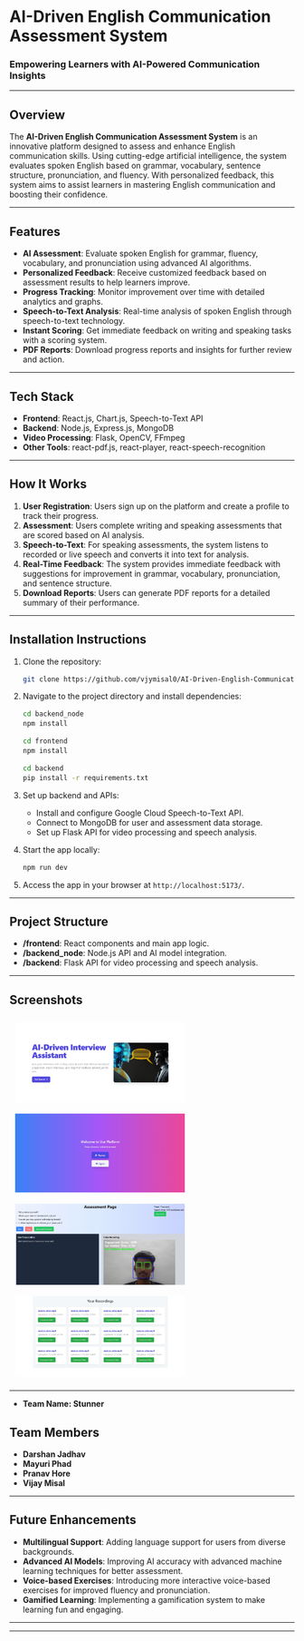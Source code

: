 # **AI-Driven English Communication Assessment System**

### Empowering Learners with AI-Powered Communication Insights

---

## **Overview**

The **AI-Driven English Communication Assessment System** is an innovative platform designed to assess and enhance English communication skills. Using cutting-edge artificial intelligence, the system evaluates spoken English based on grammar, vocabulary, sentence structure, pronunciation, and fluency. With personalized feedback, this system aims to assist learners in mastering English communication and boosting their confidence.

---

## **Features**

- **AI Assessment**: Evaluate spoken English for grammar, fluency, vocabulary, and pronunciation using advanced AI algorithms.  
- **Personalized Feedback**: Receive customized feedback based on assessment results to help learners improve.  
- **Progress Tracking**: Monitor improvement over time with detailed analytics and graphs.  
- **Speech-to-Text Analysis**: Real-time analysis of spoken English through speech-to-text technology.  
- **Instant Scoring**: Get immediate feedback on writing and speaking tasks with a scoring system.  
- **PDF Reports**: Download progress reports and insights for further review and action.

---

## **Tech Stack**

- **Frontend**: React.js, Chart.js, Speech-to-Text API  
- **Backend**: Node.js, Express.js, MongoDB  
- **Video Processing**: Flask, OpenCV, FFmpeg
- **Other Tools**: react-pdf.js, react-player, react-speech-recognition 

---

## **How It Works**

1. **User Registration**: Users sign up on the platform and create a profile to track their progress.  
2. **Assessment**: Users complete writing and speaking assessments that are scored based on AI analysis.  
3. **Speech-to-Text**: For speaking assessments, the system listens to recorded or live speech and converts it into text for analysis.  
4. **Real-Time Feedback**: The system provides immediate feedback with suggestions for improvement in grammar, vocabulary, pronunciation, and sentence structure.  
5. **Download Reports**: Users can generate PDF reports for a detailed summary of their performance.

---

## **Installation Instructions**

1. Clone the repository:  
    ```bash
    git clone https://github.com/vjymisal0/AI-Driven-English-Communication-Assessment-System
    ```

2. Navigate to the project directory and install dependencies:  
    ```bash
    cd backend_node 
    npm install
    ```
    ```bash
    cd frontend
    npm install
    ```
    ```bash
    cd backend
    pip install -r requirements.txt
    ```

3. Set up backend and APIs:  
   - Install and configure Google Cloud Speech-to-Text API.    
   - Connect to MongoDB for user and assessment data storage.
   - Set up Flask API for video processing and speech analysis.


4. Start the app locally:  
    ```bash
    npm run dev
    ```

5. Access the app in your browser at `http://localhost:5173/`.

---

## **Project Structure**

- **/frontend**: React components and main app logic.  
- **/backend_node**: Node.js API and AI model integration.
- **/backend**: Flask API for video processing and speech analysis.  
  

---

## **Screenshots**

<div style="display: flex; flex-wrap: wrap; justify-content: space-between;">

<img src="/screenshots/Home.jpg" alt="Home Page" width="300" style="margin: 10px;"/>
<img src="/screenshots/AuthPage.jpg" alt="Authentication Page" width="300" style="margin: 10px;"/>
<img src="/screenshots/Assessment.jpg" alt="Assessment Page" width="300" style="margin: 10px;"/>
<img src="/screenshots/VideoDash.jpg" alt="Video Dashboard" width="300" style="margin: 10px;"/>

</div>

---

- **Team Name: Stunner**  
## **Team Members**

- **Darshan Jadhav**  
- **Mayuri Phad**  
- **Pranav Hore**
- **Vijay Misal**  


---

## **Future Enhancements**

- **Multilingual Support**: Adding language support for users from diverse backgrounds.  
- **Advanced AI Models**: Improving AI accuracy with advanced machine learning techniques for better assessment.  
- **Voice-based Exercises**: Introducing more interactive voice-based exercises for improved fluency and pronunciation.  
- **Gamified Learning**: Implementing a gamification system to make learning fun and engaging.  

---


---

